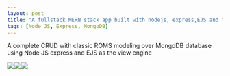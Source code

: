 ```yaml
---
layout: post
title: "A fullstack MERN stack app built with nodejs, express,EJS and mongodb"
tags: [Node JS, Express, MongoDB]
---
```


A complete CRUD with classic ROMS modeling over MongoDB database using Node JS express and EJS as the view engine

<img src="https://img.shields.io/badge/Node.js-339933?style=for-the-badge&logo=nodedotjs&logoColor=white"><img src="https://img.shields.io/badge/Express.js-000000?style=for-the-badge&logo=express&logoColor=white"><img src="https://img.shields.io/badge/MongoDB-4EA94B?style=for-the-badge&logo=mongodb&logoColor=white">


